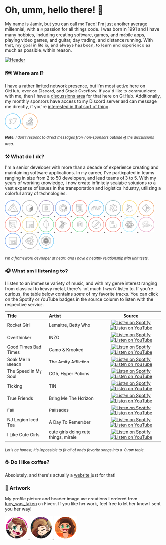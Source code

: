 # Oh, umm, hello there! 👋
My name is Jamie, but you can call me Taco! I'm just another average millennial, with a 🔥 passion for all things code. I was born in 1991 and I have many hobbies, including creating software, games, and mobile apps, playing video games, and guitar, day trading, and distance running. With that, my goal in life is, and always has been, to learn and experience as much as possible, within reason.

[![Header](https://raw.githubusercontent.com/tacosontitan/tacosontitan/master/images/relaxing-header.jpg)]()

### 🗺️ Where am I?
I have a rather limited network presence, but I'm most active here on GitHub, over on Discord, and Stack Overflow. If you'd like to communicate with me, then I have a [discussions area](https://github.com/tacosontitan/tacosontitan/discussions) for that here on GitHub. Additionally, my monthly sponsors have access to my Discord server and can message me directly, if you're [interested in that sort of thing](https://github.com/sponsors/tacosontitan).

<p align="left">

<!-- Twitter -->
<a href="https://twitter.com/tacosontitan" target="blank">
<img align="center" src="https://raw.githubusercontent.com/tacosontitan/tacosontitan/main/images/icons/twitter.png" alt="tacosontitan" height="50" width="50" />
</a>

<!-- Stack Overflow -->
<a href="https://stackoverflow.com/users/tacosontitan" target="blank">
<img align="center" src="https://raw.githubusercontent.com/tacosontitan/tacosontitan/main/images/icons/stackoverflow.png" alt="tacosontitan" height="50" width="50" />
</a>
</p>

<sub>***Note**: I don't respond to direct messages from non-sponsors outside of the discussions area.*</sub>

### ⚒️ What do I do?
I'm a senior developer with more than a decade of experience creating and maintaining software applications. In my career, I've particpated in teams ranging in size from 2 to 50 developers, and lead teams of 3 to 5. With my years of working knowledge, I now create infinitely scalable solutions to a vast expanse of issues in the transportation and logistics industry, utilizing a colorful array of technologies.

<p align="left">

<!-- Azure -->
<a href="https://azure.microsoft.com/en-in/" target="_blank" rel="noreferrer">
<img src="https://raw.githubusercontent.com/tacosontitan/tacosontitan/main/images/icons/azure.png" alt="azure" width="50" height="50"/>
</a>

<!-- Bash -->
<a href="https://www.gnu.org/software/bash/" target="_blank" rel="noreferrer">
<img src="https://raw.githubusercontent.com/tacosontitan/tacosontitan/main/images/icons/bash.png" alt="bash" width="50" height="50"/>
</a>

<!-- Bootstrap -->
<a href="https://getbootstrap.com" target="_blank" rel="noreferrer">
<img src="https://raw.githubusercontent.com/tacosontitan/tacosontitan/main/images/icons/bootstrap.png" alt="bootstrap" width="50" height="50"/>
</a>

<!-- C# -->
<a href="https://www.w3schools.com/cs/" target="_blank" rel="noreferrer">
<img src="https://raw.githubusercontent.com/tacosontitan/tacosontitan/main/images/icons/csharp.png" alt="csharp" width="50" height="50"/>
</a>

<!-- CSS -->
<a href="https://www.w3schools.com/css/" target="_blank" rel="noreferrer"> 
<img src="https://raw.githubusercontent.com/tacosontitan/tacosontitan/main/images/icons/css.png" alt="css3" width="50" height="50"/> 
</a>

<!-- .NET -->
<a href="https://dotnet.microsoft.com/" target="_blank" rel="noreferrer"> 
<img src="https://raw.githubusercontent.com/tacosontitan/tacosontitan/main/images/icons/msnet.png" alt="dotnet" width="50" height="50"/> 
</a>

<!-- Electron JS -->
<a href="https://www.electronjs.org" target="_blank" rel="noreferrer"> 
<img src="https://raw.githubusercontent.com/tacosontitan/tacosontitan/main/images/icons/electron.png" alt="electron" width="50" height="50"/> 
</a>

<!-- Firebase -->
<a href="https://firebase.google.com/" target="_blank" rel="noreferrer"> 
<img src="https://raw.githubusercontent.com/tacosontitan/tacosontitan/main/images/icons/firebase.png" alt="firebase" width="50" height="50"/> 
</a>

<!-- Git -->
<a href="https://git-scm.com/" target="_blank" rel="noreferrer"> 
<img src="https://raw.githubusercontent.com/tacosontitan/tacosontitan/main/images/icons/git.png" alt="git" width="50" height="50"/> 
</a>

<!-- HTML -->
<a href="https://www.w3.org/html/" target="_blank" rel="noreferrer"> 
<img src="https://raw.githubusercontent.com/tacosontitan/tacosontitan/main/images/icons/html.png" alt="html5" width="50" height="50"/> 
</a>

<!-- JavaScript -->
<a href="https://developer.mozilla.org/en-US/docs/Web/JavaScript" target="_blank" rel="noreferrer"> 
<img src="https://raw.githubusercontent.com/tacosontitan/tacosontitan/main/images/icons/javascript.png" alt="javascript" width="50" height="50"/> 
</a>

<!-- Mongo DB -->
<a href="https://www.mongodb.com/" target="_blank" rel="noreferrer"> 
<img src="https://raw.githubusercontent.com/tacosontitan/tacosontitan/main/images/icons/mongo.png" alt="mongodb" width="50" height="50"/> 
</a>

<!-- Microsoft SQL -->
<a href="https://www.microsoft.com/en-us/sql-server" target="_blank" rel="noreferrer"> 
<img src="https://raw.githubusercontent.com/tacosontitan/tacosontitan/main/images/icons/mssql.png" alt="mssql" width="50" height="50"/> 
</a>

<!-- Node JS -->
<a href="https://nodejs.org" target="_blank" rel="noreferrer"> 
<img src="https://raw.githubusercontent.com/tacosontitan/tacosontitan/main/images/icons/node.png" alt="nodejs" width="50" height="50"/> 
</a>

<!-- Postman -->
<a href="https://postman.com" target="_blank" rel="noreferrer"> 
<img src="https://raw.githubusercontent.com/tacosontitan/tacosontitan/main/images/icons/postman.png" alt="postman" width="50" height="50"/> 
</a>

<!-- Rabbit MQ -->
<a href="https://www.rabbitmq.com" target="_blank" rel="noreferrer"> 
<img src="https://raw.githubusercontent.com/tacosontitan/tacosontitan/main/images/icons/rabbit.png" alt="rabbitMQ" width="50" height="50"/> 
</a>

<!-- React JS -->
<a href="https://reactjs.org/" target="_blank" rel="noreferrer"> 
<img src="https://raw.githubusercontent.com/tacosontitan/tacosontitan/main/images/icons/react.png" alt="react" width="50" height="50"/> 
</a>

<!-- SASS -->
<a href="https://sass-lang.com" target="_blank" rel="noreferrer"> 
<img src="https://raw.githubusercontent.com/tacosontitan/tacosontitan/main/images/icons/sass.png" alt="sass" width="50" height="50"/> 
</a>

<!-- TypeScript -->
<a href="https://www.typescriptlang.org/" target="_blank" rel="noreferrer"> 
<img src="https://raw.githubusercontent.com/tacosontitan/tacosontitan/main/images/icons/typescript.png" alt="typescript" width="50" height="50"/> 
</a>

<!-- Unity 3D -->
<a href="https://unity.com/" target="_blank" rel="noreferrer"> 
<img src="https://raw.githubusercontent.com/tacosontitan/tacosontitan/main/images/icons/unity.png" alt="unity" width="50" height="50"/> 
</a>

<!-- Webpack -->
<a href="https://webpack.js.org" target="_blank" rel="noreferrer"> 
<img src="https://raw.githubusercontent.com/tacosontitan/tacosontitan/main/images/icons/webpack.png" alt="webpack" width="50" height="50"/> 
</a>

</p>

<sub>*I'm a framework developer at heart, and I have a healthy relationship with unit tests.*</sub>

### 🎧 What am I listening to?
I listen to an immense variety of music, and with my genre interest ranging from classical to heavy metal, there's not much I *won't* listen to. If you're curious, the table below contains *some* of my favorite tracks. You can click on the Spotify or YouTube badges in the source column to listen with the respective service.

Title | Artist | Source
:------------ | :------------- | :-------------:
Rocket Girl | Lemaitre, Betty Who | [![Listen on Spotify][spotify-badge]][s0] [![Listen on YouTube][youtube-badge]][y0]
Overthinker | INZO | [![Listen on Spotify][spotify-badge]][s1] [![Listen on YouTube][youtube-badge]][y1]
Good Times Bad Times | Camo & Krooked | [![Listen on Spotify][spotify-badge]][s2] [![Listen on YouTube][youtube-badge]][y2]
Soak Me In Bleach | The Amity Affliction | [![Listen on Spotify][spotify-badge]][s3] [![Listen on YouTube][youtube-badge]][y3]
The Speed in My Soul | CG5, Hyper Potions | [![Listen on Spotify][spotify-badge]][s4] [![Listen on YouTube][youtube-badge]][y4]
Ticking | TIN | [![Listen on Spotify][spotify-badge]][s5] [![Listen on YouTube][youtube-badge]][y5]
True Friends | Bring Me The Horizon | [![Listen on Spotify][spotify-badge]][s6] [![Listen on YouTube][youtube-badge]][y6]
Fall | Palisades | [![Listen on Spotify][spotify-badge]][s7] [![Listen on YouTube][youtube-badge]][y7]
NJ Legion Iced Tea | A Day To Remember | [![Listen on Spotify][spotify-badge]][s8] [![Listen on YouTube][youtube-badge]][y8]
I Like Cute Girls | cute girls doing cute things, miraie | [![Listen on Spotify][spotify-badge]][s9] [![Listen on YouTube][youtube-badge]][y9]

<sub>*Let's be honest, it's impossible to fit all of one's favorite songs into a 10 row table.*</sub>

### ☕ Do I like coffee?
Absolutely, and there's actually a [website](https://www.buymeacoffee.com/tacosontitan) just for that!

### 🎨 Artwork
My profile picture and header image are creations I ordered from [lucy_was_taken](https://www.fiverr.com/lucy_was_taken) on Fiverr. If you like her work, feel free to let her know I sent you her way!

<p align="left">

<a href="https://www.fiverr.com/lucy_was_taken" target="_blank" rel="noreferrer">
<img src="https://raw.githubusercontent.com/tacosontitan/tacosontitan/main/images/profile-images/profile3.png" alt="lucy_was_taken" width="75" height="75"/>
</a>
<a href="https://www.fiverr.com/lucy_was_taken" target="_blank" rel="noreferrer">
<img src="https://raw.githubusercontent.com/tacosontitan/tacosontitan/main/images/profile-images/profile2.png" alt="lucy_was_taken" width="75" height="75"/>
</a>
<a href="https://www.fiverr.com/lucy_was_taken" target="_blank" rel="noreferrer">
<img src="https://raw.githubusercontent.com/tacosontitan/tacosontitan/main/images/profile-images/profile1.png" alt="lucy_was_taken" width="75" height="75"/>
</a>

</p>

<!-- Badges -->
[spotify-badge]: https://img.shields.io/badge/Spotify-1ED760?&style=for-the-badge&logo=spotify&logoColor=white
[youtube-badge]: https://img.shields.io/badge/YouTube-FF0000?style=for-the-badge&logo=youtube&logoColor=white
[bmac-badge]: https://cdn.buymeacoffee.com/buttons/v2/default-yellow.png

<!-- Music Links -->
[s0]: https://open.spotify.com/track/4wvj3LqF8EqGxoNc1FIbHr?si=b40848f99b8b4870
[y0]: https://www.youtube.com/watch?v=bfwOdpur01M

[s1]: https://open.spotify.com/track/4K9xid96G3YmIvQZXN9SXg?si=8dde0c3238724804
[y1]: https://www.youtube.com/watch?v=2WrOaA7QCM4

[s2]: https://open.spotify.com/track/44nRLXNwTmTIV7Zk7lRol5?si=de1fabedfb6c4098
[y2]: https://www.youtube.com/watch?v=RyzO6jusY1I

[s3]: https://open.spotify.com/track/1oB9nCQ3Qm1B1ArD1TAg0R?si=25be84dd6aaa47e2
[y3]: https://www.youtube.com/watch?v=iF6tDQiQJm4

[s4]: https://open.spotify.com/track/1YKuyBE345bnC4hkZOGAXT?si=1feac0eaab2743c6
[y4]: https://www.youtube.com/watch?v=Edaj8u_44n4

[s5]: https://open.spotify.com/track/1t7ZwPiCYLOi1xlP235GRa?si=675b5aaf5ea4404e
[y5]: https://www.youtube.com/watch?v=8j2Ag41KgdY

[s6]: https://open.spotify.com/track/1KTJmfwrk5pYqsi9mkY3nT?si=8c91f319cb9e4731
[y6]: https://www.youtube.com/watch?v=jeQMuTf3B0E

[s7]: https://open.spotify.com/track/4o2mXUsityYafHUt0kWjFx?si=932b0c7a847c47c6
[y7]: https://www.youtube.com/watch?v=0Va03mW9374

[s8]: https://open.spotify.com/track/6KyOCzf2A2jjROH4ZokTEw?si=aba1de19645c4180
[y8]: https://www.youtube.com/watch?v=Z9A7B6zUO-0

[s9]: https://open.spotify.com/track/6pbWDtVZYrpCx6YDQvDS3J?si=a55a82ce31074786
[y9]: https://www.youtube.com/watch?v=YUyedpix0P8
